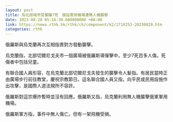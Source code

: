 ```yaml
---
layout: post
title: 烏北部城市受襲釀7死　俄指軍用機場遭無人機襲擊
date: 2023-08-20 05:16:39.000000000 +08:00
link: https://news.rthk.hk/rthk/ch/component/k2/1714253-20230820.htm
categories: rthk
---
```


俄羅斯與烏克蘭再次互相指責對方發動襲擊。

烏克蘭指，北部切爾尼戈夫市一個廣場被俄羅斯導彈擊中，至少7死百多人傷，死傷者中包括兒童。

有聯合國人員形容，在烏克蘭北部切爾尼戈夫發生的襲擊令人髮指。有居民當時正由廣場步行前往教堂，慶祝宗教節日。這名聯合國人員又指，向平民或民用設施作出攻擊，是國際人道法規所不容許。

俄羅斯對這宗爆炸暫時並沒有回應。俄羅斯又指，烏克蘭利用無人機襲擊俄軍軍用機場。

俄羅斯軍方指，事件中無人傷亡。但有一架飛機受損。
